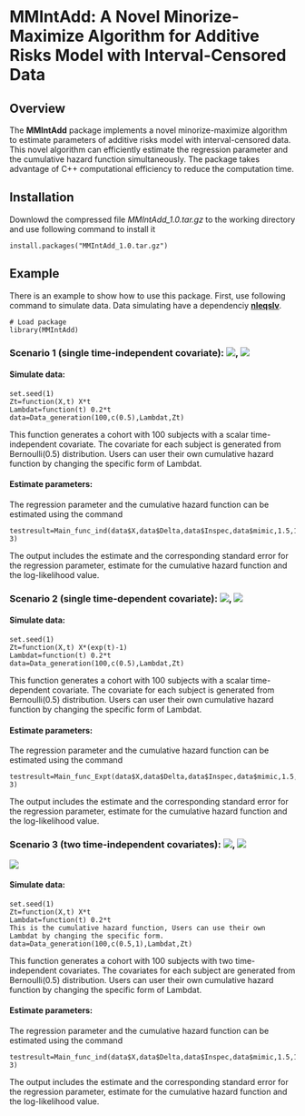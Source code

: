 # MMIntAdd: A Novel Minorize-Maximize Algorithm for Additive Risks Model with Interval-Censored Data


## Overview
The **MMIntAdd** package implements a novel minorize-maximize algorithm to estimate parameters of additive risks  model with interval-censored data. This novel algorithm can efficiently estimate the regression parameter and the cumulative hazard function simultaneously. The package takes advantage of C++ computational efficiency to reduce the computation time.

## Installation

Downlowd the compressed file *MMIntAdd_1.0.tar.gz* to the working directory and  use following command to install it
```
install.packages("MMIntAdd_1.0.tar.gz")
```

## Example
There is an example to show how to use this package. First, use following command to simulate data. Data simulating have a dependenciy [**nleqslv**](https://cran.r-project.org/web/packages/nleqslv/index.html).
```
# Load package
library(MMIntAdd)
```
### Scenario 1 (single time-independent covariate): <img src="http://chart.googleapis.com/chart?cht=tx&chl= \beta=0.5" style="border:none;">, <img src="http://chart.googleapis.com/chart?cht=tx&chl= X(t)=X" style="border:none;">

#### Simulate data:
```
set.seed(1)
Zt=function(X,t) X*t
Lambdat=function(t) 0.2*t
data=Data_generation(100,c(0.5),Lambdat,Zt)
```
This function generates a cohort with 100 subjects with a scalar time-independent covariate. The covariate for each subject is generated from Bernoulli(0.5) distribution. Users can user their own cumulative hazard function by changing the specific form of Lambdat. 

#### Estimate parameters:
The regression parameter and the cumulative hazard function can be estimated using the command
```
testresult=Main_func_ind(data$X,data$Delta,data$Inspec,data$mimic,1.5,1000,1e-3)
```
The output includes the estimate and the corresponding standard error for the regression parameter, estimate for the cumulative hazard function and the log-likelihood value.


### Scenario 2 (single time-dependent covariate): <img src="http://chart.googleapis.com/chart?cht=tx&chl= \beta=0.5" style="border:none;">, <img src="http://chart.googleapis.com/chart?cht=tx&chl= X(t)=X\exp(t)" style="border:none;">
#### Simulate data:
```
set.seed(1)
Zt=function(X,t) X*(exp(t)-1)
Lambdat=function(t) 0.2*t
data=Data_generation(100,c(0.5),Lambdat,Zt)
```
This function generates a cohort with 100 subjects with a scalar time-dependent covariate. The covariate for each subject is generated from Bernoulli(0.5) distribution. Users can user their own cumulative hazard function by changing the specific form of Lambdat. 

#### Estimate parameters:
The regression parameter and the cumulative hazard function can be estimated using the command
```
testresult=Main_func_Expt(data$X,data$Delta,data$Inspec,data$mimic,1.5,1000,1e-3)
```
The output includes the estimate and the corresponding standard error for the regression parameter, estimate for the cumulative hazard function and the log-likelihood value.



### Scenario 3 (two time-independent covariates): <img src="http://chart.googleapis.com/chart?cht=tx&chl= \beta_1=0.5" style="border:none;">, <img src="http://chart.googleapis.com/chart?cht=tx&chl= \beta_2=1" style="border:none;">
<img src="http://chart.googleapis.com/chart?cht=tx&chl= X(t)=X" style="border:none;">


#### Simulate data:
```
set.seed(1)
Zt=function(X,t) X*t
Lambdat=function(t) 0.2*t
This is the cumulative hazard function, Users can use their own Lambdat by changing the specific form. 
data=Data_generation(100,c(0.5,1),Lambdat,Zt)
```
This function generates a cohort with 100 subjects with two time-independent covariates. The covariates for each subject are generated from Bernoulli(0.5) distribution. Users can user their own cumulative hazard function by changing the specific form of Lambdat. 

#### Estimate parameters:
The regression parameter and the cumulative hazard function can be estimated using the command
```
testresult=Main_func_ind(data$X,data$Delta,data$Inspec,data$mimic,1.5,1000,1e-3)
```
The output includes the estimate and the corresponding standard error for the regression parameter, estimate for the cumulative hazard function and the log-likelihood value.

